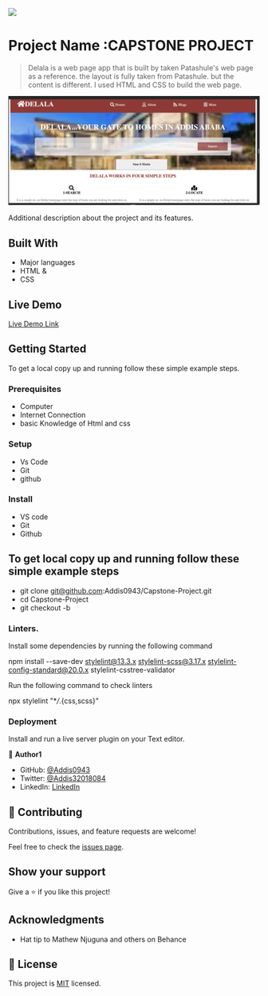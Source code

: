 ![](https://img.shields.io/badge/Microverse-blueviolet)

# Project Name :CAPSTONE PROJECT

> Delala is a web page app that is built by taken Patashule's web page as a reference. the layout is fully taken from Patashule. but the content is different. I used HTML and CSS to build the web page.

![screenshot](./Assets/delala.png)

Additional description about the project and its features.

## Built With

- Major languages
- HTML &
- CSS

## Live Demo

[Live Demo Link](https://addis0943.github.io/Capstone-Project/)

## Getting Started

To get a local copy up and running follow these simple example steps.

### Prerequisites

- Computer
- Internet Connection
- basic Knowledge of Html and css

### Setup

- Vs Code
- Git
- github

### Install

- VS code
- Git
- Github

## To get local copy up and running follow these simple example steps

- git clone git@github.com:Addis0943/Capstone-Project.git
- cd Capstone-Project
- git checkout -b

### Linters.

Install some dependencies by running the following command

npm install --save-dev stylelint@13.3.x stylelint-scss@3.17.x stylelint-config-standard@20.0.x stylelint-csstree-validator

Run the following command to check linters

npx stylelint "\*_/_.{css,scss}"

### Deployment

Install and run a live server plugin on your Text editor.

👤 **Author1**

- GitHub: [@Addis0943](https://github.com/Addis0943)
- Twitter: [@Addis32018084](https://twitter.com/Addis32018084)
- LinkedIn: [LinkedIn](https://www.linkedin.com/in/addis-belete-134b98191/)

## 🤝 Contributing

Contributions, issues, and feature requests are welcome!

Feel free to check the [issues page](issues/).

## Show your support

Give a ⭐️ if you like this project!

## Acknowledgments

- Hat tip to Mathew Njuguna and others on Behance

## 📝 License

This project is [MIT](./LICENSE) licensed.
